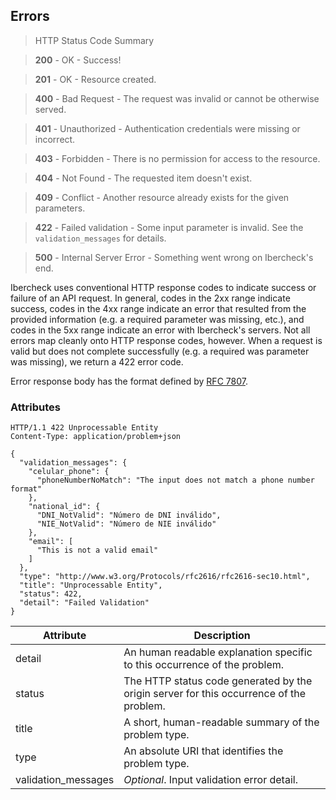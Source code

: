 ## Errors

> HTTP Status Code Summary

> **200** - OK - Success!

> **201** - OK - Resource created.

> **400** - Bad Request - The request was invalid or cannot be otherwise served.

> **401** - Unauthorized - Authentication credentials were missing or incorrect.

> **403** - Forbidden - There is no permission for access to the resource.

> **404** - Not Found - The requested item doesn't exist.

> **409** - Conflict - Another resource already exists for the given parameters.

> **422** - Failed validation - Some input parameter is invalid. See the `validation_messages` for details.

> **500** - Internal Server Error - Something went wrong on Ibercheck's end.

Ibercheck uses conventional HTTP response codes to indicate success or failure of an API request.
In general, codes in the 2xx range indicate success, codes in the 4xx range indicate an error that resulted from the
provided information (e.g. a required parameter was missing, etc.), and codes in the 5xx range indicate an error with
Ibercheck's servers.
Not all errors map cleanly onto HTTP response codes, however. When a request is valid but does not complete successfully
(e.g. a required was parameter was missing), we return a 422 error code.

Error response body has the format defined by [RFC 7807](https://tools.ietf.org/html/rfc7807).

### Attributes

```http
HTTP/1.1 422 Unprocessable Entity
Content-Type: application/problem+json

{
  "validation_messages": {
    "celular_phone": {
      "phoneNumberNoMatch": "The input does not match a phone number format"
    },
    "national_id": {
      "DNI_NotValid": "Número de DNI inválido",
      "NIE_NotValid": "Número de NIE inválido"
    },
    "email": [
      "This is not a valid email"
    ]
  },
  "type": "http://www.w3.org/Protocols/rfc2616/rfc2616-sec10.html",
  "title": "Unprocessable Entity",
  "status": 422,
  "detail": "Failed Validation"
}
```

Attribute           | Description
-----------         | -----------
detail              | An human readable explanation specific to this occurrence of the problem.
status              | The HTTP status code generated by the origin server for this occurrence of the problem.
title               | A short, human-readable summary of the problem type.
type                | An absolute URI that identifies the problem type.
validation_messages | *Optional*. Input validation error detail.
